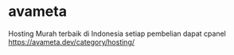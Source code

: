 # avameta
Hosting Murah terbaik di Indonesia setiap pembelian dapat cpanel
https://avameta.dev/category/hosting/

